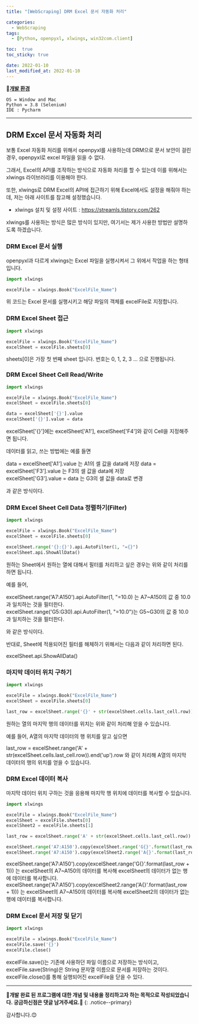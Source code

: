 ```yaml
---
title: "[WebScraping] DRM Excel 문서 자동화 처리"

categories:
  - WebScraping
tags:
  - [Python, openpyxl, xlwings, win32com.client]

toc:  true
toc_sticky: true

date: 2022-01-10
last_modified_at: 2022-01-10
---
```


📌**<u>개발 환경</u>**  
```
OS = Window and Mac
Python = 3.8 (Selenium)
IDE : Pycharm
```  

---

## DRM Excel 문서 자동화 처리  

보통 Excel 자동화 처리를 위해서 openpyxl를 사용하는데 DRM으로 문서 보안이 걸린 경우, openpyxl로 excel 파일을 읽을 수 없다.  

그래서, Excel의 API를 조작하는 방식으로 자동화 처리를 할 수 있는데 이를 위해서는 xlwings 라이브러리를 이용해야 한다.  

또한, xlwings로 DRM Excel의 API에 접근하기 위해 Excel에서도 설정을 해줘야 하는데, 저는 아래 사이트를 참고해 설정했습니다.  

- xlwings 설치 및 설정 사이트 : <https://streamls.tistory.com/262>  

xlwings를 사용하는 방식은 많은 방식이 있지만, 여기서는 제가 사용한 방법만 설명하도록 하겠습니다.  

### DRM Excel 문서 실행  

openpyxl과 다르게 xlwings는 Excel 파일을 실행시켜서 그 위에서 작업을 하는 형태입니다.  

```python
import xlwings

excelFile = xlwings.Book("ExcelFile_Name")
```

위 코드는 Excel 문서를 실행시키고 해당 파일의 객체를 excelFile로 지정합니다.  

### DRM Excel Sheet 접근  

```python
import xlwings

excelFile = xlwings.Book("ExcelFile_Name")
excelSheet = excelFile.sheets[0]
```

sheets[0]은 가장 첫 번째 sheet 입니다. 번호는 0, 1, 2, 3 ... 으로 진행됩니다.  

### DRM Excel Sheet Cell Read/Write  

```python
import xlwings

excelFile = xlwings.Book("ExcelFile_Name")
excelSheet = excelFile.sheets[0]

data = excelSheet['{}'].value
excelSheet['{}'].value = data
```  

excelSheet['{}']에는 excelSheet['A1'], excelSheet['F4']와 같이 Cell을 지정해주면 됩니다.  

데이터를 읽고, 쓰는 방법에는 예를 들면  

data = excelSheet['A1'].value 는 A1의 셀 값을 data에 저장
data = excelSheet['F3'].value 는 F3의 셀 값을 data에 저장  
excelSheet['G3'].value = data 는 G3의 셀 값을 data로 변경  

과 같은 방식이다.  

### DRM Excel Sheet Cell Data 정렬하기(Filter)  

```python
import xlwings

excelFile = xlwings.Book("ExcelFile_Name")
excelSheet = excelFile.sheets[0]

excelSheet.range('{}:{}').api.AutoFilter(1, "={}")
excelSheet.api.ShowAllData()
```  

원하는 Sheet에서 원하는 열에 대해서 필터를 처리하고 싶은 경우는 위와 같이 처리를 하면 됩니다.  

예를 들어,  

excelSheet.range('A7:A150').api.AutoFilter(1, "=10.0) 는 A7~A150의 값 중 10.0과 일치하는 것을 필터한다.  
excelSheet.range('G5:G30).api.AutoFilter(1, "=10.0")는 G5~G30의 값 중 10.0과 일치하는 것을 필터한다.  

와 같은 방식이다.  

반대로, Sheet에 적용되어진 필터를 해체하기 위해서는 다음과 같이 처리하면 된다.  

excelSheet.api.ShowAllData()  

### 마지막 데이터 위치 구하기  

```python
import xlwings

excelFile = xlwings.Book("ExcelFile_Name")
excelSheet = excelFile.sheets[0]

last_row = excelSheet.range('{}' + str(excelSheet.cells.last_cell.row)).end('up').row
```  

원하는 열의 마지막 행의 데이터를 위치는 위와 같이 처리해 얻을 수 있습니다.  

예를 들어, A열의 마지막 데이터의 행 위치를 알고 싶으면  

last_row = excelSheet.range('A' + str(excelSheet.cells.last_cell.row)).end('up').row 와 같이 처리해 A열의 마지막 데이터의 행의 위치를 얻을 수 있습니다.  

### DRM Excel 데이터 복사  

마지막 데이터 위치 구하는 것을 응용해 마지막 행 위치에 데이터를 복사할 수 있습니다.  

```python
import xlwings

excelFile = xlwings.Book("ExcelFile_Name")
excelSheet = excelFile.sheets[0]
excelSheet2 = excelFile.sheets[1]

last_row = excelSheet.range('A' + str(excelSheet.cells.last_cell.row)).end('up').row

excelSheet.range('A7:A150').copy(excelSheet.range('G{}'.format(last_row + 1)))
excelSheet.range('A7:A150').copy(excelSheet2.range('A{}'.format(last_row + 1)))
```  

excelSheet.range('A7:A150').copy(excelSheet.range('G{}'.format(last_row + 1))) 는 excelSheet의 A7~A150의 데이터를 복사해 excelSheet의 데이터가 없는 행에 데이터를 복사합니다.  
excelSheet.range('A7:A150').copy(excelSheet2.range('A{}'.format(last_row + 1))) 는 excelSheet의 A7~A150의 데이터를 복사해 excelSheet2의 데이터가 없는 행에 데이터를 복사합니다.  

### DRM Excel 문서 저장 및 닫기  

```python
import xlwings

excelFile = xlwings.Book("ExcelFile_Name")
excelFile.save('{}')
excelFile.close()
```  

excelFile.save()는 기존에 사용하던 파일 이름으로 저장하는 방식이고, excelFile.save(String)은 String 문자열 이름으로 문서를 저장하는 것이다.  
excelFile.close()를 통해 실행되어진 excelFile을 닫을 수 있다.  

---
**🐢개발 완료 된 프로그램에 대한 개념 및 내용을 정리하고자 하는 목적으로 작성되었습니다. 궁금하신점은 댓글 남겨주세요.🐢**
{: .notice--primary}

감사합니다.😊